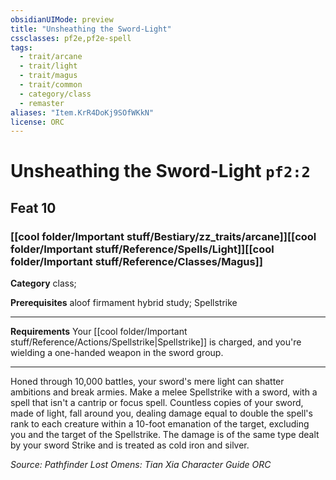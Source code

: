 ```yaml
---
obsidianUIMode: preview
title: "Unsheathing the Sword-Light"
cssclasses: pf2e,pf2e-spell
tags:
  - trait/arcane
  - trait/light
  - trait/magus
  - trait/common
  - category/class
  - remaster
aliases: "Item.KrR4DoKj9SOfWKkN"
license: ORC
---
```

# Unsheathing the Sword-Light `pf2:2`
## Feat 10
### [[cool folder/Important stuff/Bestiary/zz_traits/arcane]][[cool folder/Important stuff/Reference/Spells/Light]][[cool folder/Important stuff/Reference/Classes/Magus]]

**Category** class; 



**Prerequisites** aloof firmament hybrid study; Spellstrike
* * *
**Requirements** Your [[cool folder/Important stuff/Reference/Actions/Spellstrike|Spellstrike]] is charged, and you're wielding a one-handed weapon in the sword group.

* * *

Honed through 10,000 battles, your sword's mere light can shatter ambitions and break armies. Make a melee Spellstrike with a sword, with a spell that isn't a cantrip or focus spell. Countless copies of your sword, made of light, fall around you, dealing damage equal to double the spell's rank to each creature within a 10-foot emanation of the target, excluding you and the target of the Spellstrike. The damage is of the same type dealt by your sword Strike and is treated as cold iron and silver.

*Source: Pathfinder Lost Omens: Tian Xia Character Guide*
*ORC*
